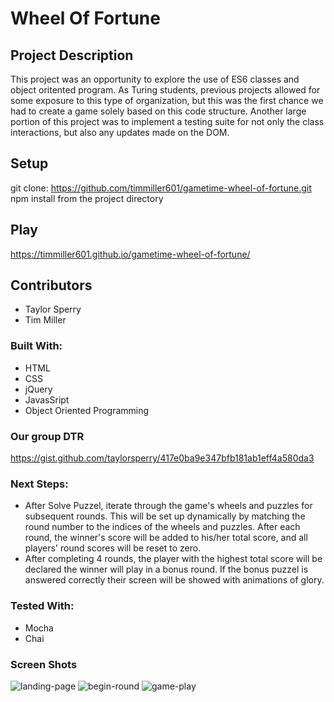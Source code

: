 # Wheel Of Fortune 

## Project Description

This project was an opportunity to explore the use of ES6 classes and object oritented program. As Turing students, previous projects allowed for some exposure to this type of organization, but this was the first chance we had to create a game solely based on this code structure. Another large portion of this project was to implement a testing suite for not only the class interactions, but also any updates made on the DOM.

## Setup

git clone: https://github.com/timmiller601/gametime-wheel-of-fortune.git
npm install from the project directory 

## Play 
https://timmiller601.github.io/gametime-wheel-of-fortune/

## Contributors 
- Taylor Sperry
- Tim Miller 

### Built With:
- HTML
- CSS
- jQuery
- JavasSript
- Object Oriented Programming

### Our group DTR 
https://gist.github.com/taylorsperry/417e0ba9e347bfb181ab1eff4a580da3

### Next Steps:
- After Solve Puzzel, iterate through the game's wheels and puzzles for subsequent rounds. This will be set up dynamically by matching the round number to the indices of the wheels and puzzles. After each round, the winner's score will be added to his/her total score, and all players' round scores will be reset to zero.
- After completing 4 rounds, the player with the highest total score will be declared the winner will play in a bonus round. If the bonus puzzel is answered correctly their screen will be showed with animations of glory. 

### Tested With:
- Mocha 
- Chai

### Screen Shots
![landing-page](https://user-images.githubusercontent.com/43555476/52430978-7ff17d00-2ac4-11e9-93ea-498ba45c7a6e.png)
![begin-round](https://user-images.githubusercontent.com/43555476/52430961-7831d880-2ac4-11e9-8447-ae13138241b2.png)
![game-play](https://user-images.githubusercontent.com/43555476/52430972-7c5df600-2ac4-11e9-9732-d6a99fb5efad.png)



